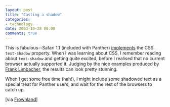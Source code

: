 ```yaml
---
layout: post
title: "Casting a shadow"
categories:
- technology
date: 2003-10-28 00:00
comments: true
---
```


<p>This is fabulous--Safari 1.1 (included with Panther) <a href="http://whatdoiknow.org/">implements</a> the CSS <code>text-shadow</code> property. When I was learning about CSS, I remember reading about <code>text-shadow</code> and getting quite excited, before I realised that no current browser actually supported it. Judging by the nice examples produced by <a href="http://www.mediaworkers.de/text-align/shadow.html">Frank Limbacher</a>, the results can look pretty stunning.</p>

<p>When I get some free time (hah!), I might include some shadowed text as a special treat for Panther users, and wait for the rest of the browsers to catch up.</p>

<p>[via <a href="http://www.frownland.com/">Frownland</a>]</p>


